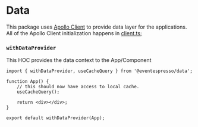 # Data

This package uses [Apollo Client](https://www.apollographql.com/docs/react/) to provide data layer for the applications. All of the Apollo Client initialization happens in [client.ts](./src/client.ts);

### `withDataProvider`

This HOC provides the data context to the App/Component

```tsx
import { withDataProvider, useCacheQuery } from '@eventespresso/data';

function App() {
	// this should now have access to local cache.
	useCacheQuery();

	return <div></div>;
}

export default withDataProvider(App);
```
